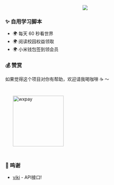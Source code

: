 <p align="center">
<img src="https://readme-typing-svg.demolab.com?font=Orbitron&size=25&pause=1000&center=true&vCenter=true&random=false&width=600&lines=Welcome+to+my+GitHub+profile+page!;I+am+super+obsessed+with+programming!" />
</p>

### ✨ 自用学习脚本   

  - 🌍 每天 60 秒看世界
  - 🌍 阅读校园权益领取
  - 🌍 小米钱包签到领会员

### 💰 赞赏

如果觉得这个项目对你有帮助，欢迎请我喝咖啡 ☕️ ～

<div id='readme-reward' style="display: flex; gap: 8px; flex-wrap: wrap; width: 100%">
  <img src="https://y.gtimg.cn/music/photo_new/T053M000004Ym7s11PbPOw.png" alt="wxpay" height="160px"style="margin: 24px;"/>
</div>

### 🤟 鸣谢
  - [viki](https://github.com/vikiboss) - API接口!
